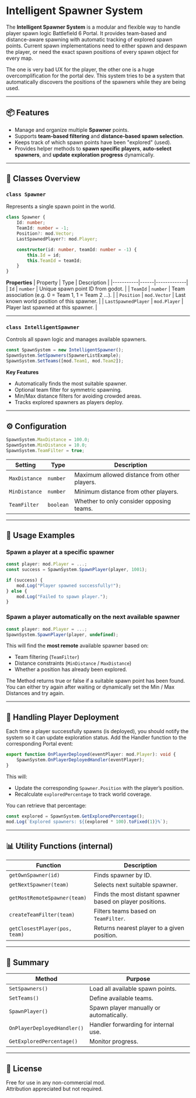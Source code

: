 # Intelligent Spawner System

The **Intelligent Spawner System** is a modular and flexible way to handle player spawn logic Battlefield 6 Portal. 
It provides team-based and distance-aware spawning with automatic tracking of explored spawn points.
Current spawn implementations need to either spawn and despawn the player, or need the exact spawn positions of every spawn object for every map.

The one is very bad UX for the player, the other one is a huge overcomplification for the portal dev.
This system tries to be a system that automatically discovers the positions of the spawners while they are being used.

---

## 📦 Features

- Manage and organize multiple **Spawner** points.  
- Supports **team-based filtering** and **distance-based spawn selection**.  
- Keeps track of which spawn points have been "explored" (used).  
- Provides helper methods to **spawn specific players**, **auto-select spawners**, and **update exploration progress** dynamically.

---

## 🧩 Classes Overview

### `class Spawner`

Represents a single spawn point in the world.

```ts
class Spawner {
    Id: number;
    TeamId: number = -1;
    Position?: mod.Vector;
    LastSpawnedPlayer?: mod.Player;

    constructor(id: number, teamId: number = -1) {
        this.Id = id;
        this.TeamId = teamId;
    }
}
```

**Properties**
| Property | Type | Description |
|-----------|------|-------------|
| `Id` | `number` | Unique spawn point ID from godot. |
| `TeamId` | `number` | Team association (e.g. 0 = Team 1, 1 = Team 2 ...). |
| `Position` | `mod.Vector` | Last known world position of this spawner. |
| `LastSpawnedPlayer` | `mod.Player` | Player last spawned at this spawner. |

---

### `class IntelligentSpawner`

Controls all spawn logic and manages available spawners.

```ts
const SpawnSystem = new IntelligentSpawner();
SpawnSystem.SetSpawners(SpawnerListExample);
SpawnSystem.SetTeams([mod.Team1, mod.Team2]);
```

**Key Features**
- Automatically finds the most suitable spawner.
- Optional team filter for symmetric spawning.
- Min/Max distance filters for avoiding crowded areas.
- Tracks explored spawners as players deploy.

---

## ⚙️ Configuration

```ts
SpawnSystem.MaxDistance = 100.0;
SpawnSystem.MinDistance = 10.0;
SpawnSystem.TeamFilter = true;
```

| Setting | Type | Description |
|----------|------|-------------|
| `MaxDistance` | `number` | Maximum allowed distance from other players. |
| `MinDistance` | `number` | Minimum distance from other players. |
| `TeamFilter` | `boolean` | Whether to only consider opposing teams. |

---

## 🚀 Usage Examples

### Spawn a player at a specific spawner

```ts
const player: mod.Player = ...;
const success = SpawnSystem.SpawnPlayer(player, 1001);

if (success) {
    mod.Log("Player spawned successfully!");
} else {
    mod.Log("Failed to spawn player.");
}
```

### Spawn a player automatically on the next available spawner

```ts
const player: mod.Player = ...;
SpawnSystem.SpawnPlayer(player, undefined);
```

This will find the **most remote** available spawner based on:
- Team filtering (`TeamFilter`)
- Distance constraints (`MinDistance` / `MaxDistance`)
- Whether a position has already been explored.

The Method returns true or false if a suitable spawn point has been found.
You can either try again after waiting or dynamically set the Min / Max Distances and try again.

---

## 🧠 Handling Player Deployment

Each time a player successfully spawns (is deployed), you should notify the system so it can update exploration status.
Add the Handler function to the corresponding Portal event:

```ts
export function OnPlayerDeployed(eventPlayer: mod.Player): void {
    SpawnSystem.OnPlayerDeployedHandler(eventPlayer);
}
```

This will:
- Update the corresponding `Spawner.Position` with the player’s position.
- Recalculate `exploredPercentage` to track world coverage.

You can retrieve that percentage:

```ts
const explored = SpawnSystem.GetExploredPercentage();
mod.Log(`Explored spawners: ${(explored * 100).toFixed(1)}%`);
```

---


## 📊 Utility Functions (internal)

| Function | Description |
|-----------|-------------|
| `getOwnSpawner(id)` | Finds spawner by ID. |
| `getNextSpawner(team)` | Selects next suitable spawner. |
| `getMostRemoteSpawner(team)` | Finds the most distant spawner based on player positions. |
| `createTeamFilter(team)` | Filters teams based on `TeamFilter`. |
| `getClosestPlayer(pos, team)` | Returns nearest player to a given position. |

---

## 🏁 Summary

| Method | Purpose |
|--------|----------|
| `SetSpawners()` | Load all available spawn points. |
| `SetTeams()` | Define available teams. |
| `SpawnPlayer()` | Spawn player manually or automatically. |
| `OnPlayerDeployedHandler()` | Handler forwarding for internal use. |
| `GetExploredPercentage()` | Monitor progress. |

---

## 📄 License

Free for use in any non-commercial mod.  
Attribution appreciated but not required.
